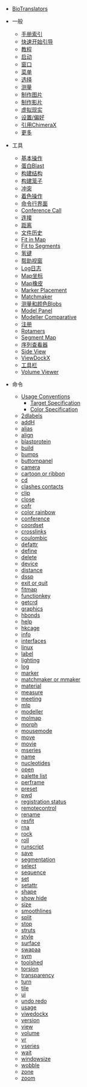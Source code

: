 - [BioTranslators](/)

- 一般
  - [手册索引](/)
  - [快速开始引导](/)
  - [教程](/)
  - [启动](/)
  - [窗口](/)
  - [菜单](/)
  - [选择](/)
  - [测量](/)
  - [制作图片](/)
  - [制作影片](/)
  - [虚拟现实](/)
  - [设置/偏好](/)
  - [引用ChimeraX](/)
  - [更多](/)


- 工具
  - [基本操作](/)
  - [蛋白Blast](/)
  - [构建结构](/)
  - [构建笼子](/)
  - [冲突](/)
  - [着色操作](/)
  - [命令行界面](/)
  - [Conference Call](/)
  - [连接](/)
  - [距离](/)
  - [文件历史](/)
  - [Fit in Map](/)
  - [Fit to Segments](/)
  - [氢键](/)
  - [帮助视窗](/)
  - [Log日志](/)
  - [Map坐标](/)
  - [Map橡皮](/)
  - [Marker Placement](/)
  - [Matchmaker](/)
  - [测量和颜色Blobs](/)
  - [Model Panel](/)
  - [Modeller Comparative](/)
  - [注册](/)
  - [Rotamers](/)
  - [Segment Map](/)
  - [序列查看器](/)
  - [Side View](/)
  - [ViewDockX](/)
  - [工具栏](/)
  - [Volume Viewer](/)


- 命令
  - [Usage Conventions](/)
    - [Target Specification]()
    - [Color Specification]()
  - [2dlabels]()
  - [addH]()
  - [alias]()
  - [align]()
  - [blastprotein]()
  - [build]()
  - [bumps]()
  - [buttompanel]()
  - [camera]()
  - [cartoon or ribbon]()
  - [cd]()
  - [clashes contacts]()
  - [clip]()
  - [close]()
  - [cofr]()
  - [color rainbow]()
  - [conference]()
  - [coordset]()
  - [crosslinks]()
  - [coulombic]()
  - [defattr]()
  - [define]()
  - [delete]()
  - [device]()
  - [distance]()
  - [dssp]()
  - [exit or quit]()
  - [fitmap]()
  - [functionkey]()
  - [getcrd]()
  - [graphics]()
  - [hbonds]()
  - [help]()
  - [hkcage]()
  - [info]()
  - [interfaces]()
  - [linux]()
  - [label]()
  - [lighting]()
  - [log]()
  - [marker]()
  - [matchmaker or mmaker]()
  - [material]()
  - [measure]()
  - [meeting]()
  - [mlp]()
  - [modeller]()
  - [molmap]()
  - [morph]()
  - [mousemode]()
  - [move]()
  - [movie]()
  - [mseries]()
  - [name]()
  - [nucleotides]()
  - [open]()
  - [palette list]()
  - [perframe]()
  - [preset]()
  - [pwd]()
  - [registration status]()
  - [remotecontrol]()
  - [rename]()
  - [resfit]()
  - [rna]()
  - [rock]()
  - [roll]()
  - [runscript]()
  - [save]()
  - [segmentation]()
  - [select]()
  - [sequence]()
  - [set]()
  - [setattr]()
  - [shape]()
  - [show hide]()
  - [size]()
  - [smoothlines]()
  - [split]()
  - [stop]()
  - [struts]()
  - [style]()
  - [surface]()
  - [swapaa]()
  - [sym]()
  - [toolshed]()
  - [torsion]()
  - [transparency]()
  - [turn]()
  - [tile]()
  - [ui]()
  - [undo redo]()
  - [usage]()
  - [viwedockx]()
  - [version]()
  - [view]()
  - [volume]()
  - [vr]()
  - [vseries]()
  - [wait]()
  - [windowsize]()
  - [wobble]()
  - [zone]()
  - [zoom]()